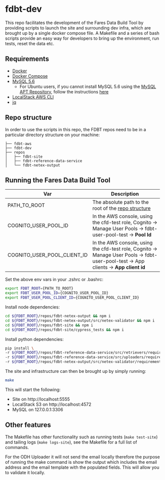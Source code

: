 # fdbt-dev

This repo facilitates the development of the Fares Data Build Tool by providing scripts to launch the site and surrounding dev infra, which are brought up by a single docker compose file. A Makefile and a series of bash scripts provide an easy way for developers to bring up the environment, run tests, reset the data etc.

## Requirements

- [Docker](https://docs.docker.com/install/)
- [Docker Compose](https://docs.docker.com/compose/install/)
- [MySQL 5.6](https://dev.mysql.com/doc/mysql-getting-started/en/)
  - For Ubuntu users, if you cannot install MySQL 5.6 using the [MySQL APT Repository](https://dev.mysql.com/downloads/repo/apt/), follow the instructions [here](https://dev.mysql.com/doc/refman/8.0/en/linux-installation-debian.html)
- [LocalStack AWS CLI](https://github.com/localstack/awscli-local)
- [jq](https://stedolan.github.io/jq/download/)

## Repo structure

In order to use the scripts in this repo, the FDBT repos need to be in a particular directory structure on your machine:

```text
├── fdbt-aws
├── fdbt-dev
├── repos
│   ├── fdbt-site
│   ├── fdbt-reference-data-service
│   └── fdbt-netex-output
```

## Running the Fares Data Build Tool

| Var          | Description                                                            |
| ------------ | ---------------------------------------------------------------------- |
| PATH_TO_ROOT | The absolute path to the root of the [repo structure](#repo-structure) |
| COGNITO_USER_POOL_ID | In the AWS console, using the cfd-test role, Cognito -> Manage User Pools -> fdbt-user-pool-test -> **Pool Id** |
| COGNITO_USER_POOL_CLIENT_ID | In the AWS console, using the cfd-test role, Cognito -> Manage User Pools -> fdbt-user-pool-test -> App clients -> **App client id** |

Set the above env vars in your .zshrc or .bashrc:

```bash
export FDBT_ROOT={PATH_TO_ROOT}
export FDBT_USER_POOL_ID={COGNITO_USER_POOL_ID}
export FDBT_USER_POOL_CLIENT_ID={COGNITO_USER_POOL_CLIENT_ID}
```

Install node dependencies:

```bash
cd ${FDBT_ROOT}/repos/fdbt-netex-output && npm i
cd ${FDBT_ROOT}/repos/fdbt-netex-output/src/netex-validator && npm i
cd ${FDBT_ROOT}/repos/fdbt-site && npm i
cd ${FDBT_ROOT}/repos/fdbt-site/cypress_tests && npm i
```

Install python dependencies:

```bash
pip install \
-r ${FDBT_ROOT}/repos/fdbt-reference-data-service/src/retrievers/requirements.txt \
-r ${FDBT_ROOT}/repos/fdbt-reference-data-service/src/uploaders/requirements.txt \
-r ${FDBT_ROOT}/repos/fdbt-netex-output/src/netex-validator/requirements.txt
```

The site and infrastructure can then be brought up by simply running:

```bash
make
```

This will start the following:

- Site on http://localhost:5555
- LocalStack S3 on http://localhost:4572
- MySQL on 127.0.0.1:3306

## Other features

The Makefile has other functionality such as running tests (`make test-site`) and tailing logs (`make logs-site`), see the Makefile for a full list of commands.

For the ODH Uploader it will not send the email locally therefore the purpose of running the make command is show the output which includes the email address and the email template with the populated fields. This will allow you to validate it locally.

